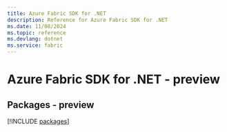```yaml
---
title: Azure Fabric SDK for .NET
description: Reference for Azure Fabric SDK for .NET
ms.date: 11/08/2024
ms.topic: reference
ms.devlang: dotnet
ms.service: fabric
---
```

# Azure Fabric SDK for .NET - preview
## Packages - preview
[!INCLUDE [packages](fabric-index.md)]
